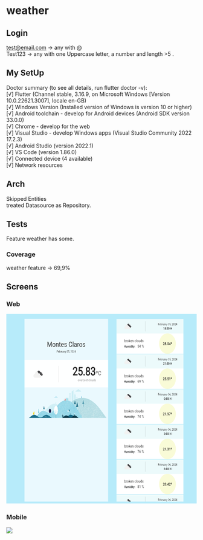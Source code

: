 # weather

## Login
test@email.com -> any with @\
Test123 -> any with one Uppercase letter, a number and length >5 .

## My SetUp
Doctor summary (to see all details, run flutter doctor -v):\
[√] Flutter (Channel stable, 3.16.9, on Microsoft Windows [Version 10.0.22621.3007], locale en-GB)\
[√] Windows Version (Installed version of Windows is version 10 or higher)\
[√] Android toolchain - develop for Android devices (Android SDK version 33.0.0)\
[√] Chrome - develop for the web\
[√] Visual Studio - develop Windows apps (Visual Studio Community 2022 17.2.3)\
[√] Android Studio (version 2022.1)\
[√] VS Code (version 1.86.0)\
[√] Connected device (4 available)\
[√] Network resources

## Arch
Skipped Entities\
treated Datasource as Repository.

## Tests
Feature weather has some.
### Coverage
weather feature -> 69,9%

## Screens

### Web
<img src="web_screenshot.png"  height="500">

### Mobile
<img src="screen_mobile.gif" width="300" />